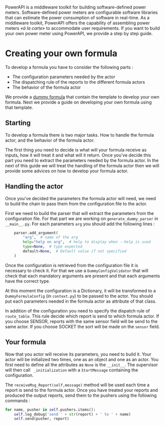 PowerAPI is a middleware toolkit for building software-defined power meters.
Software-defined power meters are configurable software libraries that can
estimate the power consumption of software in real-time.
As a middleware toolkit, PowerAPI offers the capability of assembling power
meters _«à la carte»_ to accommodate user requirements.
If you want to build your own power meter using PowerAPI, we provide a step by
step guide.

# Creating your own formula

To develop a formula you have to consider the following parts :

- The configuration parameters needed by the actor
- The dispatching rule of the reports to the different formula actors
- The behavior of the formula actor

We provide a [dummy formula](https://github.com/powerapi-ng/dummy-formula) that
contain the template to develop your own formula.
Next we provide a guide on developing your own formula using that template.

## Starting

To develop a formula there is two major tasks. How to handle the formula actor,
and the behavior of the formula actor.

The first thing you need to decide is what will your formula receive as
inputs, how it will treat it and what will it return.
Once you've decide this part you need to extract the parameters needed by the
formula actor.
In the next of this guide we will treat the handling of the formula actor then
we will provide some advices on how to develop your formula actor.

## Handling the actor

Once you've decided the parameters the formula actor will need, we need to build
the chain to pass them from the configuration file to the actor.

First we need to build the parser that will extract the parameters from the
configuration file.
For that part we are working on `generate_dummy_parser` in `__main__.py`.
For each parameters `arg` you should add the following lines :

```python
    parser.add_argument(
        "arg",  # name of the arg
        help="help on arg",  # help to display when --help is used
        type=None,  # type expected
        default=None,  # Default value if not specified
    )
```

Once the configuration is retrieved from the configuration file it is necessary
to check it.
For that we use a `DummyConfigValidator` that will check that each mandatory
arguments are present and that each arguments have the correct type.

At this moment the configuration is a Dictionary, it will be transformed to a
`DummyFormulaConfig` (in `context.py`) to be passed to the actor.
You should put each parameters needed in the formula actor as attribute of that
class.

In addition of the configuration you need to specify the dispatch rule of
`route_table`. This rule decide which report is send to which formula actor.
If you choose SENSOR, reports with the same sensor field will be send to the
same actor. If you choose SOCKET the sort will be made on the `sensor` field.

## Your formula

Now that you actor will receive its parameters, you need to build it.
Your actor will be initialized two times, one as an object and one as an actor.
You first need to define all the attributes as `None` is the `__init__`.
The supervisor will then call ` _initialization` with a `StartMessage`
containing the configuration.

The `receiveMsg_Report(self,message)` method will be used each time a report is
send to the formula actor.
Once you have treated your reports and produced the output reports, send them
to the pushers using the following commands :

```python
for name, pusher in self.pushers.items():
    self.log_debug('send ' + str(report) + ' to ' + name)
    self.send(pusher, report)
```
